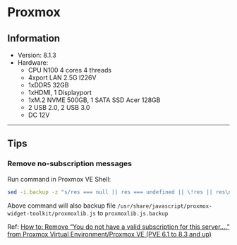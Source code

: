 # Proxmox

## Information
- Version: 8.1.3
- Hardware:
  - CPU N100 4 cores 4 threads
  - 4xport LAN 2.5G I226V
  - 1xDDR5 32GB
  - 1xHDMI, 1 Displayport
  - 1xM.2 NVME 500GB, 1 SATA SSD Acer 128GB
  - 2 USB 2.0, 2 USB 3.0
  - DC 12V
-------------
## Tips
### Remove no-subscription messages

Run command in Proxmox VE Shell:
```bash
sed -i.backup -z "s/res === null || res === undefined || \!res || res\n\t\t\t.data.status.toLowerCase() \!== 'active'/false/g" /usr/share/javascript/proxmox-widget-toolkit/proxmoxlib.js && systemctl restart pveproxy.service
```

Above command will also backup file ```/usr/share/javascript/proxmox-widget-toolkit/proxmoxlib.js``` to ```proxmoxlib.js.backup```

Ref: [How to: Remove “You do not have a valid subscription for this server….” from Proxmox Virtual Environment/Proxmox VE (PVE 6.1 to 8.3 and up)](https://dannyda.com/2020/05/17/how-to-remove-you-do-not-have-a-valid-subscription-for-this-server-from-proxmox-virtual-environment-6-1-2-proxmox-ve-6-1-2-pve-6-1-2/)



